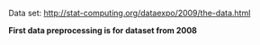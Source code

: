 Data set: http://stat-computing.org/dataexpo/2009/the-data.html 

**First data preprocessing is for dataset from 2008**
